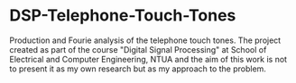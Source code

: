 # DSP-Telephone-Touch-Tones
Production and Fourie analysis of the telephone touch tones. The project created as part of the course "Digital Signal Processing" at School of Electrical and Computer Engineering, NTUA and the aim of this work is not to present it as my own research but as my approach to the problem.
